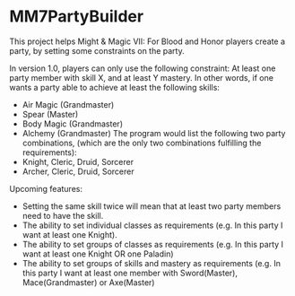 # MM7PartyBuilder
This project helps Might & Magic VII: For Blood and Honor players create a party, by setting some constraints on the party.

In version 1.0, players can only use the following constraint: At least one party member with skill X, and at least Y mastery.
In other words, if one wants a party able to achieve at least the following skills:
- Air Magic (Grandmaster)
- Spear (Master)
- Body Magic (Grandmaster)
- Alchemy (Grandmaster)
The program would list the following two party combinations, (which are the only two combinations fulfilling the requirements):
- Knight, Cleric, Druid, Sorcerer
- Archer, Cleric, Druid, Sorcerer

Upcoming features:
- Setting the same skill twice will mean that at least two party members need to have the skill.
- The ability to set individual classes as requirements (e.g. In this party I want at least one Knight).
- The ability to set groups of classes as requirements (e.g. In this party I want at least one Knight OR one Paladin)
- The ability to set groups of skills and mastery as requirements (e.g. In this party I want at least one member with Sword(Master), Mace(Grandmaster) or Axe(Master)

